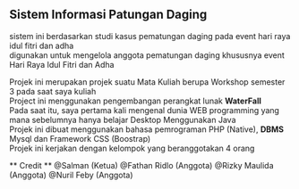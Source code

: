 ## Sistem Informasi Patungan Daging
sistem ini berdasarkan studi kasus pematungan daging pada event hari raya idul fitri dan adha <br>
digunakan untuk mengelola anggota pematungan daging khususnya event Hari Raya Idul Fitri dan Adha <br>

Projek ini merupakan projek suatu Mata Kuliah berupa Workshop semester 3 pada saat saya kuliah <br> 
Project ini menggunakan pengembangan perangkat lunak __WaterFall__ <br>
Pada saat itu, saya pertama kali mengenal dunia WEB programming yang mana sebelumnya hanya belajar Desktop Menggunakan Java <br>
Projek ini dibuat menggunakan bahasa pemrograman PHP (Native), __DBMS__ Mysql dan Framework CSS (Boostrap) <br>
Projek ini kerjakan dengan kelompok yang beranggotakan 4 orang <br>

** Credit **
@Salman (Ketua)
@Fathan Ridlo (Anggota)
@Rizky Maulida (Anggota)
@Nuril Feby (Anggota)
